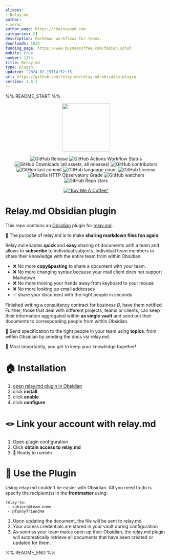 ```yaml
---
aliases:
- Relay.md
author:
- xeroc
author_page: https://chainsquad.com
categories: []
description: Markdown workflows for teams.
downloads: 1634
funding_page: https://www.buymeacoffee.com/fabian.schuh
mobile: true
number: 1374
title: Relay.md
type: plugin
updated: '2024-02-15T14:52:15'
url: https://github.com/relay-md/relay-md-obsidian-plugin
version: 1.6.1
---
```


%% README_START %%

<p align="center">
	<img src="https://relay.md/static/img/logo-navbar.svg" height="150" />
</p>
<p align="center">
	<img alt="GitHub Release" src="https://img.shields.io/github/v/release/relay-md/relay-md-obsidian-plugin">
	<img src="https://img.shields.io/github/actions/workflow/status/relay-md/relay-md-obsidian-plugin/release.yml" alt="GitHub Actions Workflow Status">
	<img src="https://img.shields.io/github/downloads/relay-md/relay-md-obsidian-plugin/total" alt="GitHub Downloads (all assets, all releases)">
	<img src="https://img.shields.io/github/contributors/relay-md/relay-md-obsidian-plugin" alt="GitHub contributors">
	<img src="https://img.shields.io/github/last-commit/relay-md/relay-md-obsidian-plugin" alt="GitHub last commit">
	<img src="https://img.shields.io/github/languages/count/relay-md/relay-md-obsidian-plugin" alt="GitHub language count">
	<img src="https://img.shields.io/github/license/relay-md/relay-md-obsidian-plugin" alt="GitHub License">
	<img src="https://img.shields.io/mozilla-observatory/grade/relay.md" alt="Mozilla HTTP Observatory Grade">
	<img src="https://img.shields.io/github/watchers/relay-md/relay-md-obsidian-plugin" alt="GitHub watchers">
	<img src="https://img.shields.io/github/stars/relay-md/relay-md-obsidian-plugin" alt="GitHub Repo stars">
</p>
<p align="center">
	<a href="https://www.buymeacoffee.com/fabian.schuh"><img src="https://www.buymeacoffee.com/assets/img/custom_images/orange_img.png" alt="&quot;Buy Me A Coffee&quot;"></a>
</p>

# Relay.md Obsidian plugin

This repo contains an [Obsidian](https://obsidian.md) plugin for [relay.md](https://relay.md).

🎉 The purpose of relay.md is to make **sharing markdown files fun again**.

Relay.md enables **quick** and **easy** sharing of documents with a team and
allows to **subscribe** to individual subjects. Individual team members to share
their knowledge with the entire team from
within Obsidian.

* ❌ No more **copy&pasting** to share a document with your team.
* ❌ No more changing syntax because your mail client does not support Markdown
* ❌ No more moving your hands away from keyboard to your mouse
* ❌ No more looking up email addresses
* ✅ share your document with the right people in seconds

Finished writing a consultancy contract for *business B*, have them notified
Further, those that deal with different projects, teams or clients, can keep
their information aggregated within **as single vault** and send out their documents to
corresponding people from within Obsidian.

🤩 Send specification to the right people in your team using **topics**.
from within Obsidian by sending the docs via relay.md.

🎯 Most importantly, you get to keep your knowledge together!

# 🏠 Installation

1. [open relay.md plugin in Obsidian](obsidian://show-plugin?id=relay-md)
2. click **install**
3. click **enable**
4. click **configure**

# 🪢 Link your account with relay.md
1. Open plugin configuration
2. Click **obtain access to relay.md**
3. 🎉 Ready to rumble

# 📶 Use the Plugin

Using relay.md couldn't be easier with Obsidian. All you need to do is specify
the recipient(s) in the **frontmatter** using:

```
relay-to:
 - subject@team-name
 - @funnyfriend49
```

1. Upon updating the document, the file will be sent to relay.md
2. Your access credentials are stored in your vault during configuration
3. As soon as your team mates open up their Obsidian, the relay.md plugin will automatically retrieve all documents that have been created or updated for them.


%% README_END %%